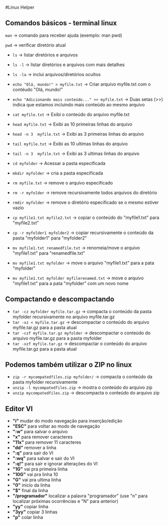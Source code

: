 #Linux Helper

## Comandos básicos - terminal linux

`man` -> comando para receber ajuda (exemplo: man pwd)

`pwd` -> verificar diretório atual

- `ls` -> listar diretórios e arquivos
- `ls -l` -> listar diretórios e arquivos com mais detalhes
- `ls -la` -> inclui arquivos/diretórios ocultos

- `echo "Olá, mundo!" > myfile.txt` -> Criar arquivo myfile.txt com o contéudo "Olá, mundo!"
- `echo "Adicionando mais conteúdo..." >> myfile.txt` -> Duas setas (>>) indica que estamos incluindo mais conteúdo ao mesmo arquivo

- `cat myfile.txt` -> Exibi o conteúdo do arquivo myfile.txt

- `head myfile.txt` -> Exibi as 10 primeiras linhas do arquivo
- `head -n 3  myfile.txt` -> Exibi as 3 primeiras linhas do arquivo

- `tail myfile.txt` -> Exibi as 10 ultimas linhas do arquivo
- `tail -n 3  myfile.txt` -> Exibi as 3 ultimas linhas do arquivo

- `cd myfolder` -> Acessar a pasta especificada

- `mkdir myfolder` -> cria a pasta especificada

- `rm myfile.txt` -> remove o arquivo especificado
- `rm -r myfolder` -> remove recursivamente todos arquivos do diretório

- `rmdir myfolder` -> remove o diretório especificado se o mesmo estiver vazio

- `cp myfile1.txt myfile2.txt` -> copiar o conteúdo do "myfile1.txt" para "myfile2.txt"
- `cp -r myfolder1 myfolder2` -> copiar recursivamente o conteúdo da pasta "myfolder1" para "myfolder2"

- `mv myfile1.txt renamedfile.txt` -> renomeia/move o arquivo "myfile1.txt" para "renamedfile.txt"
- `mv myfile1.txt myfolder` -> move o arquivo "myfile1.txt" para a pata "myfolder"
- `mv myfile1.txt myfolder myfilerenamed.txt` -> move o arquivo "myfile1.txt" para a pata "myfolder" com um novo nome

## Compactando e descompactando

- `tar -cz myfolder myfile.tar.gz`  -> compacta o conteúdo da pasta myfolder recursivamente no arquivo myfile.tar.gz
- `tar -xz < myfile.tar.gz` -> descompactar o conteúdo do arquivo myfile.tar.gz para a pasta atual
- `tar -czf myfile.tar.gz myfolder` -> descompactar o conteúdo do arquivo myfile.tar.gz para a pasta myfolder
- `tar -xzf myfile.tar.gz` -> descompactar o conteúdo do arquivo myfile.tar.gz para a pasta atual

## Podemos também utilizar o ZIP no linux

- `zip -r mycompatedfiles.zip myfolder/` -> compacta o conteúdo da pasta myfolder recursivamente
- `unzip -l mycompatedfiles.zip` -> mostra o conteúdo do arquivo zip
- `unzip mycompatedfiles.zip` -> descompacta o conteúdo do arquivo zip

## Editor VI

- **"i"** mudar do modo navegação para inserção/edição
- **"ESC"** para voltar ao modo de navegação
- **":w"** para salvar o arquivo
- **"x"** para remover caracteres
- **"11x"** para remover 11 caracteres
- **"dd"** remover a linha
- **":q"** para sair do VI
- **":wq"** para salvar e sair do VI
- **":q!"** para sair e ignorar alterações do VI
- **"1G"** vai pra primeira linha
- **"10G"** vai pra linha 10
- **"G"** vai pra ultima linha
- **"0"** inicio da linha
- **"$"** final da linha
- **"/programador"** localizar a palavra "programador" (use "n" para localizar próximas ocorrências e "N" para anterior)
- **"yy"** copiar linha
- **"3yy"** copiar 3 linhas
- **"p"** colar linha
